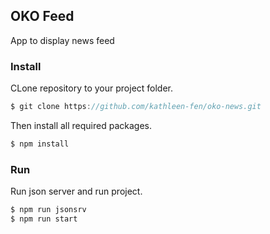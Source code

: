 ## OKO Feed

App to display news feed

### Install

CLone repository to your project folder. 

```js
$ git clone https://github.com/kathleen-fen/oko-news.git
```


Then install all required packages.


```js
$ npm install
```

### Run

Run json server and run project.

```js
$ npm run jsonsrv
$ npm run start
```

